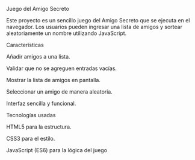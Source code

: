 Juego del Amigo Secreto  

Este proyecto es un sencillo juego del Amigo Secreto que se ejecuta en el navegador. Los usuarios pueden ingresar una lista de amigos y sortear aleatoriamente un nombre utilizando JavaScript.

 Características

Añadir amigos a una lista.

Validar que no se agreguen entradas vacías.

Mostrar la lista de amigos en pantalla.

Seleccionar un amigo de manera aleatoria.

Interfaz sencilla y funcional.

 Tecnologías usadas

HTML5 para la estructura.

CSS3 para el estilo.

JavaScript (ES6) para la lógica del juego
